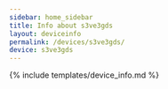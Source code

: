 ```yaml
---
sidebar: home_sidebar
title: Info about s3ve3gds
layout: deviceinfo
permalink: /devices/s3ve3gds/
device: s3ve3gds
---
```

{% include templates/device_info.md %}
